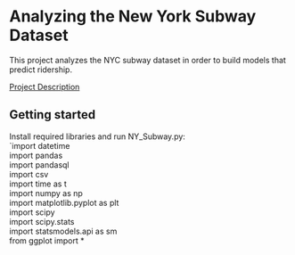 # Analyzing the New York Subway Dataset
This project analyzes the NYC subway dataset in order to build models that predict ridership.

[Project Description](https://docs.google.com/document/d/16T3kirC0IxvtfxlZb7n5kOz5xFF_JTwrG31J2OZj8KM/pub)

## Getting started
Install required libraries and run NY_Subway.py:  
  `import datetime  
  import pandas  
  import pandasql  
  import csv  
  import time as t  
  import numpy as np  
  import matplotlib.pyplot as plt  
  import scipy  
  import scipy.stats  
  import statsmodels.api as sm  
  from ggplot import *
